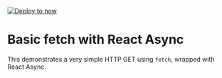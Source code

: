 [![Deploy to now](https://deploy.now.sh/static/button.svg)](https://deploy.now.sh/?repo=https://github.com/ghengeveld/react-async/tree/master/examples/basic-fetch)

# Basic fetch with React Async

This demonstrates a very simple HTTP GET using `fetch`, wrapped with React Async.
